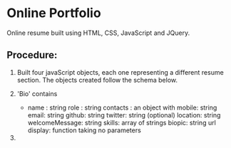 # Online Portfolio

Online resume built using HTML, CSS, JavaScript and JQuery.

## Procedure:

1. Built four javaScript objects, each one representing a different resume section. The objects created follow the schema below. 

2. 'Bio' contains  
    - name : string
    role : string
    contacts : an object with
    mobile: string
    email: string 
    github: string
    twitter: string (optional)
    location: string
    welcomeMessage: string 
    skills: array of strings
    biopic: string url
    display: function taking no parameters    
   
3. 



    
